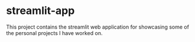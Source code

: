 # streamlit-app

This project contains the streamlit web application for showcasing some of the personal projects I have worked on.
